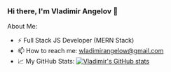 ### Hi there, I'm Vladimir Angelov 👋

About Me:

- ⚡ Full Stack JS Developer (MERN Stack)
- 📫 How to reach me: wladimirangelow@gmail.com
- 📈 My GitHub Stats:
[![Vladimir's GitHub stats](https://github-readme-stats.vercel.app/api?username=VladimirAngelov)](https://github.com/anuraghazra/github-readme-stats)
